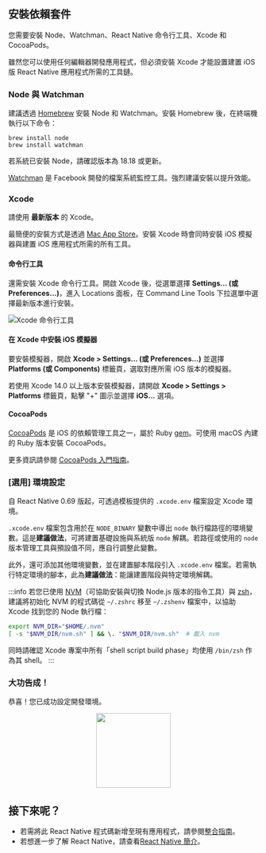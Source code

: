 ## 安裝依賴套件

您需要安裝 Node、Watchman、React Native 命令行工具、Xcode 和 CocoaPods。

雖然您可以使用任何編輯器開發應用程式，但必須安裝 Xcode 才能設置建置 iOS 版 React Native 應用程式所需的工具鏈。

### Node 與 Watchman

建議透過 [Homebrew](https://brew.sh/) 安裝 Node 和 Watchman。安裝 Homebrew 後，在終端機執行以下命令：

```shell
brew install node
brew install watchman
```

若系統已安裝 Node，請確認版本為 18.18 或更新。

[Watchman](https://facebook.github.io/watchman) 是 Facebook 開發的檔案系統監控工具。強烈建議安裝以提升效能。

### Xcode

請使用 **最新版本** 的 Xcode。

最簡便的安裝方式是透過 [Mac App Store](https://itunes.apple.com/us/app/xcode/id497799835?mt=12)。安裝 Xcode 時會同時安裝 iOS 模擬器與建置 iOS 應用程式所需的所有工具。

#### 命令行工具

還需安裝 Xcode 命令行工具。開啟 Xcode 後，從選單選擇 **Settings... (或 Preferences...)**，進入 Locations 面板，在 Command Line Tools 下拉選單中選擇最新版本進行安裝。

![Xcode 命令行工具](/docs/assets/GettingStartedXcodeCommandLineTools.png)

#### 在 Xcode 中安裝 iOS 模擬器

要安裝模擬器，開啟 **Xcode > Settings... (或 Preferences...)** 並選擇 **Platforms (或 Components)** 標籤頁，選取對應所需 iOS 版本的模擬器。

若使用 Xcode 14.0 以上版本安裝模擬器，請開啟 **Xcode > Settings > Platforms** 標籤頁，點擊 "+" 圖示並選擇 **iOS…** 選項。

#### CocoaPods

[CocoaPods](https://cocoapods.org/) 是 iOS 的依賴管理工具之一，屬於 Ruby [gem](https://en.wikipedia.org/wiki/RubyGems)。可使用 macOS 內建的 Ruby 版本安裝 CocoaPods。

更多資訊請參閱 [CocoaPods 入門指南](https://guides.cocoapods.org/using/getting-started.html)。

### [選用] 環境設定

自 React Native 0.69 版起，可透過模板提供的 `.xcode.env` 檔案設定 Xcode 環境。

`.xcode.env` 檔案包含用於在 `NODE_BINARY` 變數中導出 `node` 執行檔路徑的環境變數。這是**建議做法**，可將建置基礎設施與系統版 `node` 解耦。若路徑或使用的 `node` 版本管理工具與預設值不同，應自行調整此變數。

此外，還可添加其他環境變數，並在建置腳本階段引入 `.xcode.env` 檔案。若需執行特定環境的腳本，此為**建議做法**：能讓建置階段與特定環境解耦。

:::info
若您已使用 [NVM](https://nvm.sh/)（可協助安裝與切換 Node.js 版本的指令工具）與 [zsh](https://ohmyz.sh/)，建議將初始化 NVM 的程式碼從 `~/.zshrc` 移至 `~/.zshenv` 檔案中，以協助 Xcode 找到您的 Node 執行檔：

```zsh
export NVM_DIR="$HOME/.nvm"
[ -s "$NVM_DIR/nvm.sh" ] && \. "$NVM_DIR/nvm.sh"  # 載入 nvm
```

同時請確認 Xcode 專案中所有「shell script build phase」均使用 `/bin/zsh` 作為其 shell。
:::

<h3>大功告成！</h3>

恭喜！您已成功設定開發環境。

<center><img src="/docs/assets/GettingStartedCongratulations.png" width="150"></img></center>

<h2>接下來呢？</h2>

- 若需將此 React Native 程式碼新增至現有應用程式，請參閱[整合指南](integration-with-existing-apps.md)。
- 若想進一步了解 React Native，請查看[React Native 簡介](getting-started)。